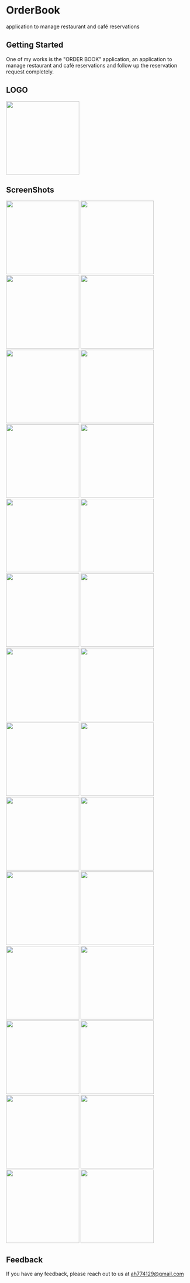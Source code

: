 # OrderBook

application to manage restaurant and café reservations

## Getting Started

One of my works is the "ORDER BOOK" application, an application to manage restaurant and café reservations and follow up the reservation request completely.

## LOGO
<img src='https://github.com/0Ahmad0/Order_Book/blob/master/assets/images/photo_2023-03-27_09-41-06.jpg' width="200px">

## ScreenShots
<div>
<img src='https://github.com/0Ahmad0/Order_Book/blob/master/screenshots/4.jpg' width="200px">
<img src='https://github.com/0Ahmad0/Order_Book/blob/master/screenshots/Screenshot_2022-08-14-15-17-20-977_com.example.orderbook.jpg' width="200px">
<img src='https://github.com/0Ahmad0/Order_Book/blob/master/screenshots/Screenshot_2022-08-17-23-15-15-567_com.example.orderbook.jpg' width="200px">
<img src='https://github.com/0Ahmad0/Order_Book/blob/master/screenshots/Screenshot_2022-08-19-00-15-06-644_com.example.orderbook.jpg' width="200px">
<img src='https://github.com/0Ahmad0/Order_Book/blob/master/screenshots/Screenshot_2022-08-19-00-15-17-759_com.example.orderbook.jpg' width="200px">
<img src='https://github.com/0Ahmad0/Order_Book/blob/master/screenshots/Screenshot_2022-08-19-00-15-24-048_com.example.orderbook.jpg' width="200px">
<img src='https://github.com/0Ahmad0/Order_Book/blob/master/screenshots/Screenshot_2022-08-19-00-15-49-035_com.example.orderbook.jpg' width="200px">
<img src='https://github.com/0Ahmad0/Order_Book/blob/master/screenshots/Screenshot_2022-08-19-00-20-27-334_com.example.orderbook.jpg' width="200px">
<img src='https://github.com/0Ahmad0/Order_Book/blob/master/screenshots/Screenshot_2022-08-19-00-20-46-353_com.example.orderbook.jpg' width="200px">
<img src='https://github.com/0Ahmad0/Order_Book/blob/master/screenshots/Screenshot_2022-08-19-00-20-52-089_com.example.orderbook.jpg' width="200px">
<img src='https://github.com/0Ahmad0/Order_Book/blob/master/screenshots/Screenshot_2022-08-19-00-21-23-545_com.example.orderbook.jpg' width="200px">
<img src='https://github.com/0Ahmad0/Order_Book/blob/master/screenshots/Screenshot_2022-08-19-00-21-52-571_com.example.orderbook.jpg' width="200px">
<img src='https://github.com/0Ahmad0/Order_Book/blob/master/screenshots/Screenshot_2022-08-19-00-22-08-258_com.example.orderbook.jpg' width="200px">
<img src='https://github.com/0Ahmad0/Order_Book/blob/master/screenshots/Screenshot_2022-08-19-00-22-13-440_com.example.orderbook.jpg' width="200px">
<img src='https://github.com/0Ahmad0/Order_Book/blob/master/screenshots/Screenshot_2022-08-19-00-22-17-672_com.example.orderbook.jpg' width="200px">
<img src='https://github.com/0Ahmad0/Order_Book/blob/master/screenshots/Screenshot_2022-08-19-00-22-22-748_com.example.orderbook.jpg' width="200px">
<img src='https://github.com/0Ahmad0/Order_Book/blob/master/screenshots/Screenshot_2022-08-19-00-22-31-113_com.example.orderbook.jpg' width="200px">
<img src='https://github.com/0Ahmad0/Order_Book/blob/master/screenshots/Screenshot_2022-08-19-00-22-37-558_com.example.orderbook.jpg' width="200px">
<img src='https://github.com/0Ahmad0/Order_Book/blob/master/screenshots/Screenshot_2022-08-20-01-50-02-426_com.example.orderbook.jpg' width="200px">
<img src='https://github.com/0Ahmad0/Order_Book/blob/master/screenshots/Screenshot_2022-08-20-01-50-43-761_com.example.orderbook.jpg' width="200px">
<img src='https://github.com/0Ahmad0/Order_Book/blob/master/screenshots/Screenshot_2022-08-20-01-50-48-960_com.example.orderbook.jpg' width="200px">
<img src='https://github.com/0Ahmad0/Order_Book/blob/master/screenshots/Screenshot_2022-08-20-01-58-40-017_com.example.orderbook.jpg' width="200px">
<img src='https://github.com/0Ahmad0/Order_Book/blob/master/screenshots/Screenshot_2022-08-20-01-59-18-588_com.example.orderbook.jpg' width="200px">
<img src='https://github.com/0Ahmad0/Order_Book/blob/master/screenshots/Screenshot_2022-08-20-01-59-24-427_com.example.orderbook.jpg' width="200px">
<img src='https://github.com/0Ahmad0/Order_Book/blob/master/screenshots/Screenshot_2022-08-20-01-59-31-294_com.example.orderbook.jpg' width="200px">
<img src='https://github.com/0Ahmad0/Order_Book/blob/master/screenshots/Screenshot_2022-08-21-00-09-24-846_com.example.orderbook.jpg' width="200px">
<img src='https://github.com/0Ahmad0/Order_Book/blob/master/screenshots/Screenshot_2022-08-21-00-09-46-648_com.example.orderbook.jpg' width="200px">
<img src='https://github.com/0Ahmad0/Order_Book/blob/master/screenshots/Screenshot_2022-08-21-00-13-18-120_com.example.orderbook.jpg' width="200px">

</div>


## Feedback

If you have any feedback, please reach out to us at ah774129@gmail.com
